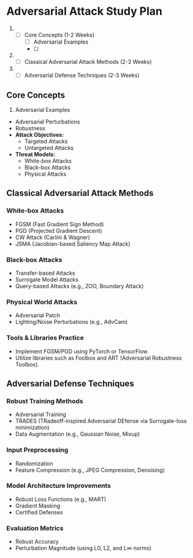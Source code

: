 # Adversarial Attack Study Plan

1. -[ ] Core Concepts (1-2 Weeks)
     -[ ] Adversarial Examples
     -[ ]
3. -[ ] Classical Adversarial Attack Methods (2-3 Weeks)
4. -[ ] Adversarial Defense Techniques (2-3 Weeks)

## Core Concepts
1. Adversarial Examples
  - Adversarial Perturbations
  - Robustness
- **Attack Objectives:**
  - Targeted Attacks
  - Untargeted Attacks
- **Threat Models:**
  - White-box Attacks
  - Black-box Attacks
  - Physical Attacks

## Classical Adversarial Attack Methods
### White-box Attacks
- FGSM (Fast Gradient Sign Method)
- PGD (Projected Gradient Descent)
- CW Attack (Carlini & Wagner)
- JSMA (Jacobian-based Saliency Map Attack)

### Black-box Attacks
- Transfer-based Attacks
- Surrogate Model Attacks
- Query-based Attacks (e.g., ZOO, Boundary Attack)

### Physical World Attacks
- Adversarial Patch
- Lighting/Noise Perturbations (e.g., AdvCam)

### Tools & Libraries Practice
- Implement FGSM/PGD using PyTorch or TensorFlow.
- Utilize libraries such as Foolbox and ART (Adversarial Robustness Toolbox).

## Adversarial Defense Techniques
### Robust Training Methods
- Adversarial Training
- TRADES (TRadeoff-inspired Adversarial DEfense via Surrogate-loss minimization)
- Data Augmentation (e.g., Gaussian Noise, Mixup)

### Input Preprocessing
- Randomization
- Feature Compression (e.g., JPEG Compression, Denoising)

### Model Architecture Improvements
- Robust Loss Functions (e.g., MART)
- Gradient Masking
- Certified Defenses

### Evaluation Metrics
- Robust Accuracy
- Perturbation Magnitude (using L0, L2, and L∞ norms)

